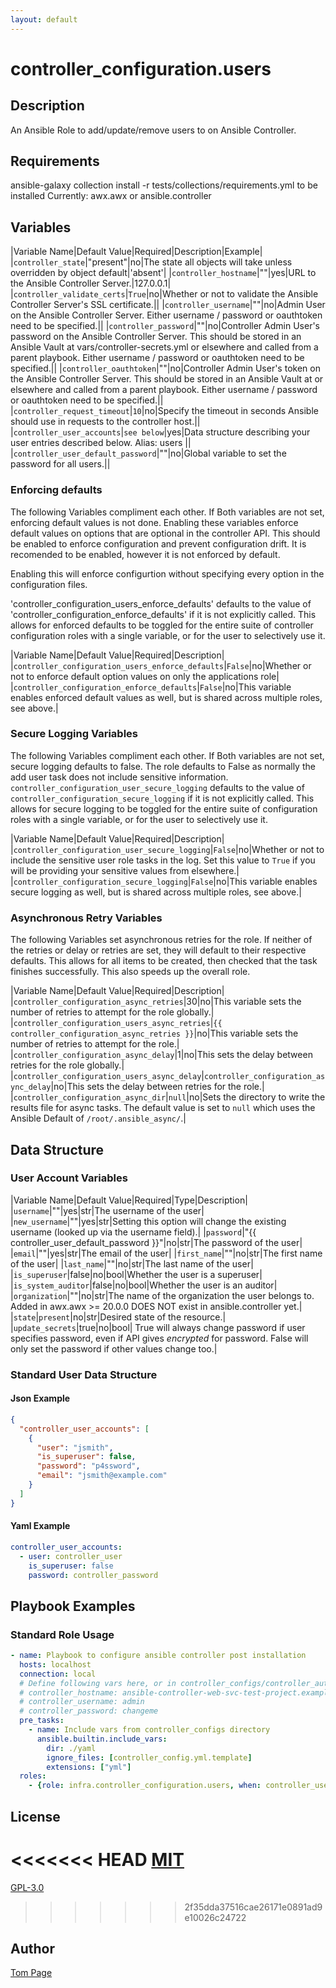 ```yaml
---
layout: default
---
```


# controller_configuration.users

## Description

An Ansible Role to add/update/remove users to on Ansible Controller.

## Requirements

ansible-galaxy collection install -r tests/collections/requirements.yml to be installed
Currently:
  awx.awx
  or
  ansible.controller

## Variables

|Variable Name|Default Value|Required|Description|Example|
|`controller_state`|"present"|no|The state all objects will take unless overridden by object default|'absent'|
|`controller_hostname`|""|yes|URL to the Ansible Controller Server.|127.0.0.1|
|`controller_validate_certs`|`True`|no|Whether or not to validate the Ansible Controller Server's SSL certificate.||
|`controller_username`|""|no|Admin User on the Ansible Controller Server. Either username / password or oauthtoken need to be specified.||
|`controller_password`|""|no|Controller Admin User's password on the Ansible Controller Server. This should be stored in an Ansible Vault at vars/controller-secrets.yml or elsewhere and called from a parent playbook. Either username / password or oauthtoken need to be specified.||
|`controller_oauthtoken`|""|no|Controller Admin User's token on the Ansible Controller Server. This should be stored in an Ansible Vault at or elsewhere and called from a parent playbook. Either username / password or oauthtoken need to be specified.||
|`controller_request_timeout`|`10`|no|Specify the timeout in seconds Ansible should use in requests to the controller host.||
|`controller_user_accounts`|`see below`|yes|Data structure describing your user entries described below.  Alias: users ||
|`controller_user_default_password`|""|no|Global variable to set the password for all users.||

### Enforcing defaults

The following Variables compliment each other.
If Both variables are not set, enforcing default values is not done.
Enabling these variables enforce default values on options that are optional in the controller API.
This should be enabled to enforce configuration and prevent configuration drift. It is recomended to be enabled, however it is not enforced by default.

Enabling this will enforce configurtion without specifying every option in the configuration files.

'controller_configuration_users_enforce_defaults' defaults to the value of 'controller_configuration_enforce_defaults' if it is not explicitly called. This allows for enforced defaults to be toggled for the entire suite of controller configuration roles with a single variable, or for the user to selectively use it.

|Variable Name|Default Value|Required|Description|
|`controller_configuration_users_enforce_defaults`|`False`|no|Whether or not to enforce default option values on only the applications role|
|`controller_configuration_enforce_defaults`|`False`|no|This variable enables enforced default values as well, but is shared across multiple roles, see above.|

### Secure Logging Variables

The following Variables compliment each other.
If Both variables are not set, secure logging defaults to false.
The role defaults to False as normally the add user task does not include sensitive information.
`controller_configuration_user_secure_logging` defaults to the value of `controller_configuration_secure_logging` if it is not explicitly called. This allows for secure logging to be toggled for the entire suite of configuration roles with a single variable, or for the user to selectively use it.

|Variable Name|Default Value|Required|Description|
|`controller_configuration_user_secure_logging`|`False`|no|Whether or not to include the sensitive user role tasks in the log. Set this value to `True` if you will be providing your sensitive values from elsewhere.|
|`controller_configuration_secure_logging`|`False`|no|This variable enables secure logging as well, but is shared across multiple roles, see above.|

### Asynchronous Retry Variables

The following Variables set asynchronous retries for the role.
If neither of the retries or delay or retries are set, they will default to their respective defaults.
This allows for all items to be created, then checked that the task finishes successfully.
This also speeds up the overall role.

|Variable Name|Default Value|Required|Description|
|`controller_configuration_async_retries`|30|no|This variable sets the number of retries to attempt for the role globally.|
|`controller_configuration_users_async_retries`|`{{ controller_configuration_async_retries }}`|no|This variable sets the number of retries to attempt for the role.|
|`controller_configuration_async_delay`|1|no|This sets the delay between retries for the role globally.|
|`controller_configuration_users_async_delay`|`controller_configuration_async_delay`|no|This sets the delay between retries for the role.|
|`controller_configuration_async_dir`|`null`|no|Sets the directory to write the results file for async tasks. The default value is set to `null` which uses the Ansible Default of `/root/.ansible_async/`.|

## Data Structure

### User Account Variables

|Variable Name|Default Value|Required|Type|Description|
|`username`|""|yes|str|The username of the user|
|`new_username`|""|yes|str|Setting this option will change the existing username (looked up via the username field).|
|`password`|"{{ controller_user_default_password }}"|no|str|The password of the user|
|`email`|""|yes|str|The email of the user|
|`first_name`|""|no|str|The first name of the user|
|`last_name`|""|no|str|The last name of the user|
|`is_superuser`|false|no|bool|Whether the user is a superuser|
|`is_system_auditor`|false|no|bool|Whether the user is an auditor|
|`organization`|""|no|str|The name of the organization the user belongs to.<br />Added in awx.awx >= 20.0.0 DOES NOT exist in ansible.controller yet.|
|`state`|`present`|no|str|Desired state of the resource.|
|`update_secrets`|true|no|bool| True will always change password if user specifies password, even if API gives $encrypted$ for password. False will only set the password if other values change too.|

### Standard User Data Structure

#### Json Example

```json
{
  "controller_user_accounts": [
    {
      "user": "jsmith",
      "is_superuser": false,
      "password": "p4ssword",
      "email": "jsmith@example.com"
    }
  ]
}
```

#### Yaml Example

```yaml
controller_user_accounts:
  - user: controller_user
    is_superuser: false
    password: controller_password
```

## Playbook Examples

### Standard Role Usage

```yaml
- name: Playbook to configure ansible controller post installation
  hosts: localhost
  connection: local
  # Define following vars here, or in controller_configs/controller_auth.yml
  # controller_hostname: ansible-controller-web-svc-test-project.example.com
  # controller_username: admin
  # controller_password: changeme
  pre_tasks:
    - name: Include vars from controller_configs directory
      ansible.builtin.include_vars:
        dir: ./yaml
        ignore_files: [controller_config.yml.template]
        extensions: ["yml"]
  roles:
    - {role: infra.controller_configuration.users, when: controller_user_accounts is defined}
```

## License

<<<<<<< HEAD
[MIT](https://github.com/redhat-cop/controller_configuration#licensing)
=======
[GPL-3.0](https://github.com/redhat-cop/controller_configuration#licensing)
>>>>>>> 2f35dda37516cae26171e0891ad9e10026c24722

## Author

[Tom Page](https://github.com/Tompage1994)
